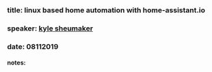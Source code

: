 ### title: linux based home automation with home-assistant.io
### speaker: [kyle sheumaker](https://kansaslinuxfest.org/kyle-sheumaker/)
### date: 08112019

#### notes:

